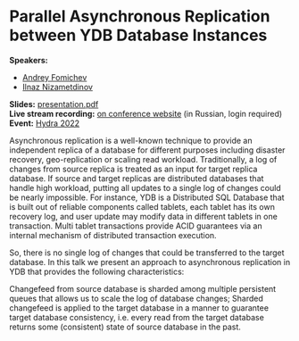 # Parallel Asynchronous Replication between YDB Database Instances

**Speakers:**

* [Andrey Fomichev](https://www.linkedin.com/in/andrey-fomichev)
* [Ilnaz Nizametdinov](https://www.linkedin.com/in/nilnaz)

**Slides:** [presentation.pdf](presentaiton.pdf)\
**Live stream recording:** [on conference website](https://hydraconf.com/talks/d63511d6011a4b458b9c16be675f6897/) (in Russian, login required)\
**Event:** [Hydra 2022](https://hydraconf.com/talks/d63511d6011a4b458b9c16be675f6897/)
 
Asynchronous replication is a well-known technique to provide an independent replica of a database for different purposes including disaster recovery, geo-replication or scaling read workload. Traditionally, a log of changes from source replica is treated as an input for target replica database. If source and target replicas are distributed databases that handle high workload, putting all updates to a single log of changes could be nearly impossible. For instance, YDB is a Distributed SQL Database that is built out of reliable components called tablets, each tablet has its own recovery log, and user update may modify data in different tablets in one transaction. Multi tablet transactions provide ACID guarantees via an internal mechanism of distributed transaction execution. 

So, there is no single log of changes that could be transferred to the target database. In this talk we present an approach to asynchronous replication in YDB that provides the following characteristics:

Changefeed from source database is sharded among multiple persistent queues that allows us to scale the log of database changes;
Sharded changefeed is applied to the target database in a manner to guarantee target database consistency, i.e. every read from the target database returns some (consistent) state of source database in the past.
